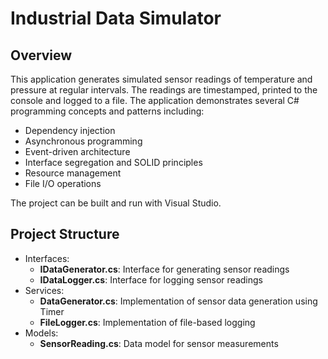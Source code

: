 # Industrial Data Simulator
## Overview
This application generates simulated sensor readings of temperature and pressure at regular intervals. The readings are timestamped, printed to the console and logged to a file. The application demonstrates several C# programming concepts and patterns including:
- Dependency injection
- Asynchronous programming
- Event-driven architecture
- Interface segregation and SOLID principles
- Resource management
- File I/O operations

The project can be built and run with Visual Studio.

## Project Structure

- Interfaces:
	- **IDataGenerator.cs**: Interface for generating sensor readings
	- **IDataLogger.cs**: Interface for logging sensor readings
- Services:
	- **DataGenerator.cs**: Implementation of sensor data generation using Timer
	- **FileLogger.cs**: Implementation of file-based logging
- Models:
	- **SensorReading.cs**: Data model for sensor measurements